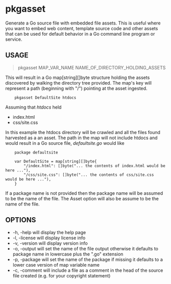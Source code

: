 
# pkgasset

Generate a Go source file with embedded file assets. This is useful where you want to embed web content,
template source code and other assets that can be used for default behavior in a Go command line program
or service.

## USAGE

> pkgasset MAP_VAR_NAME NAME_OF_DIRECTORY_HOLDING_ASSETS

This will result in a Go map[string][]byte structure holding the assets discovered by walking the directory
tree provided. The map's key will represent a path (beginning with "/") pointing at the asset ingested.

```shell
    pkgasset DefaultSite htdocs
```

Assuming that _htdocs_ held

+ index.html
+ css/site.css

In this example the htdocs directory will be crawled and all the files found harvested as a an asset. The
path in the map will not include htdocs and would result in a Go source file, _defaultsite.go_ would like

```
    package defaultsite

    var DefaultSite = map[string][]byte{
        "/index.html": []byte("... the contents of index.html would be here ..."),
        "/css/site.css": []byte("... the contents of css/site.css would be here ..."),
    }
```

If a package name is not provided then the package name will be assumed to be the name of the file. The
Asset option will also be assume to be the name of the file.

## OPTIONS

+ -h, -help will display the help page
+ -l, -license will display license info
+ -v, -version will display version info
+ -o, -output will set the name of the file output otherwise it defaults to package name in lowercase plus the ".go" extension
+ -p, -package will set the name of the package if missing it defaults to a lower case version of map variable name
+ -c, -comment will include a file as a comment in the head of the source file created (e.g. for your copyright statement)




